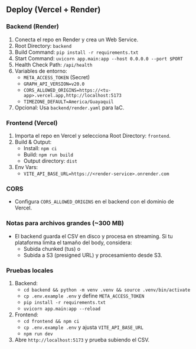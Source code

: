 ## Deploy (Vercel + Render)

### Backend (Render)
1. Conecta el repo en Render y crea un Web Service.
2. Root Directory: `backend`
3. Build Command: `pip install -r requirements.txt`
4. Start Command: `uvicorn app.main:app --host 0.0.0.0 --port $PORT`
5. Health Check Path: `/api/health`
6. Variables de entorno:
   - `META_ACCESS_TOKEN` (Secret)
   - `GRAPH_API_VERSION=v20.0`
   - `CORS_ALLOWED_ORIGINS=https://<tu-app>.vercel.app,http://localhost:5173`
   - `TIMEZONE_DEFAULT=America/Guayaquil`
7. Opcional: Usa `backend/render.yaml` para IaC.

### Frontend (Vercel)
1. Importa el repo en Vercel y selecciona Root Directory: `frontend`.
2. Build & Output:
   - Install: `npm ci`
   - Build: `npm run build`
   - Output directory: `dist`
3. Env Vars:
   - `VITE_API_BASE_URL=https://<render-service>.onrender.com`

### CORS
- Configura `CORS_ALLOWED_ORIGINS` en el backend con el dominio de Vercel.

### Notas para archivos grandes (~300 MB)
- El backend guarda el CSV en disco y procesa en streaming. Si tu plataforma limita el tamaño del body, considera:
  - Subida chunked (tus) o
  - Subida a S3 (presigned URL) y procesamiento desde S3.

### Pruebas locales
1. Backend:
   - `cd backend && python -m venv .venv && source .venv/bin/activate`
   - `cp .env.example .env` y define `META_ACCESS_TOKEN`
   - `pip install -r requirements.txt`
   - `uvicorn app.main:app --reload`
2. Frontend:
   - `cd frontend && npm ci`
   - `cp .env.example .env` y ajusta `VITE_API_BASE_URL`
   - `npm run dev`
3. Abre `http://localhost:5173` y prueba subiendo el CSV.


